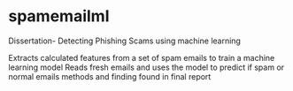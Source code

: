 # spamemailml
Dissertation- Detecting Phishing Scams using machine learning


Extracts calculated features from a set of spam emails to train a machine learning model
Reads fresh emails and uses the model to predict if spam or normal emails
methods and finding found in final report
